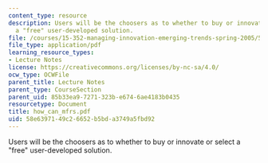 ```yaml
---
content_type: resource
description: Users will be the choosers as to whether to buy or innovate or select
  a "free" user-developed solution.
file: /courses/15-352-managing-innovation-emerging-trends-spring-2005/58e6397149c26652b5bda3749a5fbd92_how_can_mfrs.pdf
file_type: application/pdf
learning_resource_types:
- Lecture Notes
license: https://creativecommons.org/licenses/by-nc-sa/4.0/
ocw_type: OCWFile
parent_title: Lecture Notes
parent_type: CourseSection
parent_uid: 85b33ea9-7271-323b-e674-6ae4183b0435
resourcetype: Document
title: how_can_mfrs.pdf
uid: 58e63971-49c2-6652-b5bd-a3749a5fbd92
---
```

Users will be the choosers as to whether to buy or innovate or select a "free" user-developed solution.